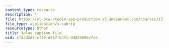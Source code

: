 ```yaml
---
content_type: resource
description: ''
file: https://ol-ocw-studio-app-production.s3.amazonaws.com/courses/15-s50-how-to-win-at-texas-holdem-poker-january-iap-2016/cf4ad2d8cf49d567b4fcdd835096c7ce_u14ymLSF8y4.srt
file_type: application/x-subrip
resourcetype: Other
title: 3play caption file
uid: cf4ad2d8-cf49-d567-b4fc-dd835096c7ce
---
```

